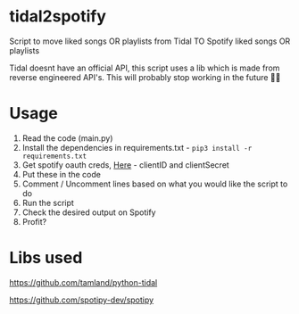 # tidal2spotify
Script to move liked songs OR playlists from Tidal TO Spotify liked songs OR playlists

Tidal doesnt have an official API, this script uses a lib which is made from reverse engineered API's. This will probably stop working in the future 🤷‍♂️

# Usage
1. Read the code (main.py)
2. Install the dependencies in requirements.txt - ```pip3 install -r requirements.txt```
3. Get spotify oauth creds, [Here](https://developer.spotify.com/) - clientID and clientSecret
4. Put these in the code
5. Comment / Uncomment lines based on what you would like the script to do
6. Run the script
7. Check the desired output on Spotify
8. Profit?

# Libs used
https://github.com/tamland/python-tidal

https://github.com/spotipy-dev/spotipy

